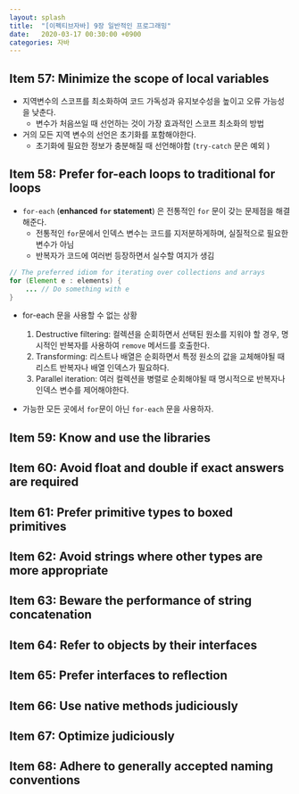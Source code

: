 ```yaml
---
layout: splash
title:  "[이펙티브자바] 9장 일반적인 프로그래밍"
date:   2020-03-17 00:30:00 +0900
categories: 자바
---
```


## Item 57: Minimize the scope of local variables
- 지역변수의 스코프를 최소화하여 코드 가독성과 유지보수성을 높이고 오류 가능성을 낮춘다.
    - 변수가 처음쓰일 때 선언하는 것이 가장 효과적인 스코프 최소화의 방법
- 거의 모든 지역 변수의 선언은 초기화를 포함해야한다.
    - 초기화에 필요한 정보가 충분해질 때 선언해야함 (`try-catch` 문은 예외 )

## Item 58: Prefer for-each loops to traditional for loops
- `for-each` (**enhanced `for` statement**) 은 전통적인 `for` 문이 갖는 문제점을 해결해준다.
    - 전통적인 `for`문에서 인덱스 변수는 코드를 지저분하게하며, 실질적으로 필요한 변수가 아님
    - 반복자가 코드에 여러번 등장하면서 실수할 여지가 생김

```java
// The preferred idiom for iterating over collections and arrays
for (Element e : elements) {
    ... // Do something with e
}
```

- for-each 문을 사용할 수 없는 상황
    1. Destructive filtering: 컬렉션을 순회하면서 선택된 원소를 지워야 할 경우, 명시적인 반복자를 사용하여 `remove` 메서드를 호출한다.
    2. Transforming: 리스트나 배열은 순회하면서 특정 원소의 값을 교체해야될 때 리스트 반복자나 배열 인덱스가 필요하다.
    3. Parallel iteration: 여러 컬렉션을 병렬로 순회해야될 때 명시적으로 반복자나 인덱스 변수를 제어해야한다.

- 가능한 모든 곳에서 `for`문이 아닌 `for-each` 문을 사용하자.

## Item 59: Know and use the libraries

## Item 60: Avoid float and double if exact answers are required

## Item 61: Prefer primitive types to boxed primitives

## Item 62: Avoid strings where other types are more appropriate

## Item 63: Beware the performance of string concatenation

## Item 64: Refer to objects by their interfaces

## Item 65: Prefer interfaces to reflection

## Item 66: Use native methods judiciously

## Item 67: Optimize judiciously

## Item 68: Adhere to generally accepted naming conventions